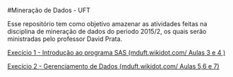 #Mineração de Dados - UFT

Esse repositório tem como objetivo amazenar as atividades feitas na disciplina de mineração de dados  do periodo 2015/2, os quais serão ministradas  pelo professor David Prata.

[Execício 1 - Introdução ao programa SAS (mduft.wikidot.com/ Aulas 3 e 4 )](https://github.com/thaylongs/mineracaodados/blob/master/exec1/exec1.md)

[Execício 2 - Gerenciamento de Dados (mduft.wikidot.com/ Aulas 5,6 e 7) ](https://github.com/thaylongs/mineracaodados/blob/master/exec2/exec2.md)
